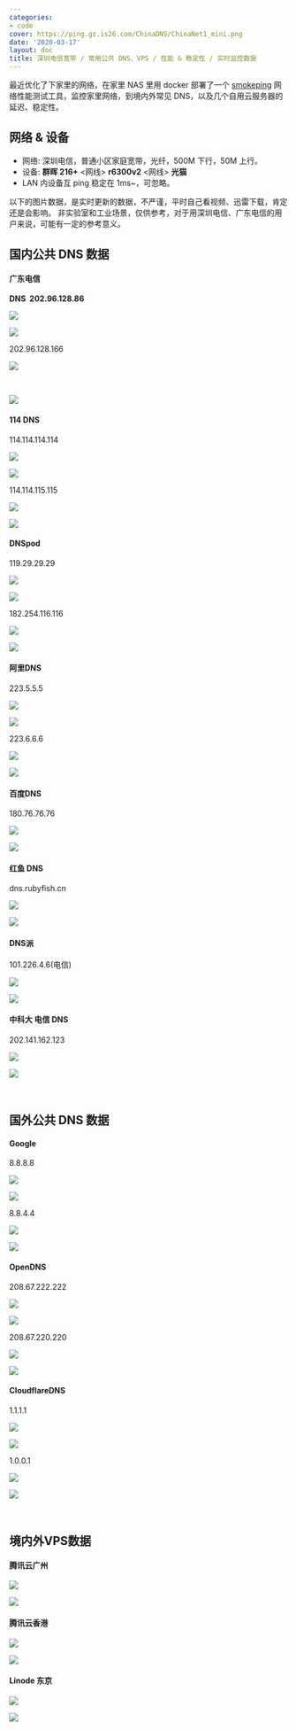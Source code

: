 ```yaml
---
categories:
- code
cover: https://ping.gz.is26.com/ChinaDNS/ChinaNet1_mini.png
date: '2020-03-17'
layout: doc
title: 深圳电信宽带 / 常用公共 DNS、VPS / 性能 & 稳定性 / 实时监控数据
---
```


最近优化了下家里的网络，在家里 NAS 里用 docker 部署了一个 [smokeping](https://oss.oetiker.ch/smokeping/) 网络性能测试工具，监控家里网络，到境内外常见 DNS，以及几个自用云服务器的延迟、稳定性。

## 网络 & 设备

- 网络: 深圳电信，普通小区家庭宽带，光纤，500M 下行，50M 上行。
- 设备: **群晖 216+** <网线> **r6300v2** <网线> **光猫**
- LAN 内设备互 ping 稳定在 1ms~，可忽略。

以下的图片数据，是实时更新的数据，不严谨，平时自己看视频、迅雷下载，肯定还是会影响。 非实验室和工业场景，仅供参考，对于用深圳电信、广东电信的用户来说，可能有一定的参考意义。

## 国内公共 DNS 数据

#### 广东电信

**DNS  202.96.128.86**

![](https://ping.gz.is26.com/ChinaDNS/ChinaNet1_mini.png)

![](https://ping.gz.is26.com/ChinaDNS/ChinaNet1_last_108000.png)

202.96.128.166

![](https://ping.gz.is26.com/ChinaDNS/ChinaNet2_mini.png)

 

![](https://ping.gz.is26.com/ChinaDNS/ChinaNet2_last_108000.png)

#### 114 DNS

114.114.114.114

![](https://ping.gz.is26.com/ChinaDNS/114DNS1_mini.png)

![](https://ping.gz.is26.com/ChinaDNS/114DNS1_last_108000.png)

114.114.115.115

![](https://ping.gz.is26.com/ChinaDNS/114DNS2_mini.png)

![](https://ping.gz.is26.com/ChinaDNS/114DNS2_last_108000.png)

#### DNSpod

119.29.29.29

![](https://ping.gz.is26.com/ChinaDNS/DNSpod1_mini.png)

![](https://ping.gz.is26.com/ChinaDNS/DNSpod1_last_108000.png)

182.254.116.116

![](https://ping.gz.is26.com/ChinaDNS/DNSpod2_mini.png)

![](https://ping.gz.is26.com/ChinaDNS/DNSpod2_last_108000.png)

#### 阿里DNS

223.5.5.5

![](https://ping.gz.is26.com/ChinaDNS/AliDNS1_mini.png)

![](https://ping.gz.is26.com/ChinaDNS/AliDNS1_last_108000.png)

223.6.6.6

![](https://ping.frp.is26.com/smokeping/cache/ChinaDNS/AliDNS2_mini.png)

![](https://ping.gz.is26.com/ChinaDNS/AliDNS2_last_108000.png)

#### 百度DNS

180.76.76.76

![](https://ping.gz.is26.com/ChinaDNS/BaiduDNS_mini.png)

![](https://ping.gz.is26.com/ChinaDNS/BaiduDNS_last_108000.png)

#### 红鱼 DNS

dns.rubyfish.cn

![](https://ping.gz.is26.com/ChinaDNS/RubyFishDNS_mini.png)

![](https://ping.gz.is26.com/ChinaDNS/RubyFishDNS_last_108000.png)

#### DNS派

101.226.4.6(电信)

![](https://ping.gz.is26.com/ChinaDNS/DNSPAI_mini.png)

![](https://ping.gz.is26.com/ChinaDNS/DNSPAI_last_108000.png)

#### 中科大 电信 DNS

202.141.162.123

![](https://ping.gz.is26.com/ChinaDNS/ZKDChinaNet_mini.png)

![](https://ping.gz.is26.com/ChinaDNS/ZKDChinaNet_last_108000.png)

 

## 国外公共 DNS 数据

#### Google

8.8.8.8

![](https://ping.gz.is26.com/DNS/GoogleDNS1_mini.png)

![](https://ping.gz.is26.com/DNS/GoogleDNS1_last_108000.png)

8.8.4.4

![](https://ping.gz.is26.com/DNS/GoogleDNS2_mini.png)

![](https://ping.gz.is26.com/DNS/GoogleDNS2_last_108000.png)

#### OpenDNS

208.67.222.222

![](https://ping.gz.is26.com/DNS/OpenDNS1_mini.png)

![](https://ping.gz.is26.com/DNS/OpenDNS1_last_108000.png)

208.67.220.220

![](https://ping.gz.is26.com/DNS/OpenDNS2_mini.png)

![](https://ping.gz.is26.com/DNS/OpenDNS2_last_108000.png)

#### CloudflareDNS

1.1.1.1

![](https://ping.gz.is26.com/DNS/CloudflareDNS1_mini.png)

![](https://ping.gz.is26.com/DNS/CloudflareDNS1_last_108000.png)

1.0.0.1

![](https://ping.gz.is26.com/DNS/CloudflareDNS2_mini.png)

![](https://ping.gz.is26.com/DNS/CloudflareDNS2_last_108000.png)

 

## 境内外VPS数据

#### 腾讯云广州

![](https://ping.gz.is26.com/VPS/QcloudGuangzhou_mini.png)

![](https://ping.gz.is26.com/VPS/QcloudGuangzhou_last_108000.png)

#### 腾讯云香港

![](https://ping.gz.is26.com/VPS/QcloudHongkong_mini.png)

![](https://ping.gz.is26.com/VPS/QcloudHongkong_last_108000.png)

#### Linode 东京

![](https://ping.gz.is26.com/VPS/Linode_mini.png)

![](https://ping.gz.is26.com/VPS/Linode_last_108000.png)
